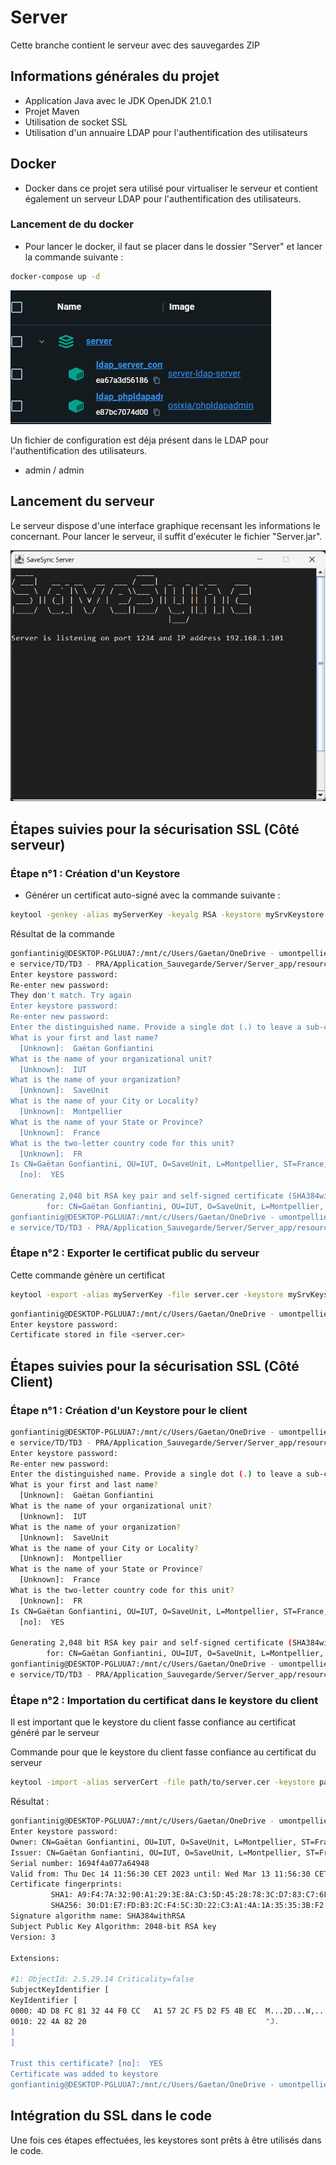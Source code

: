 # Server

Cette branche contient le serveur avec des sauvegardes ZIP

## Informations générales du projet

- Application Java avec le JDK OpenJDK 21.0.1
- Projet Maven
- Utilisation de socket SSL
- Utilisation d'un annuaire LDAP pour l'authentification des utilisateurs

## Docker

- Docker dans ce projet sera utilisé pour virtualiser le serveur et contient
également un serveur LDAP pour l'authentification des utilisateurs.

### Lancement de du docker 

- Pour lancer le docker, il faut se placer dans le dossier "Server" et lancer la commande suivante :

```bash
docker-compose up -d
```

![dockerlancement.png](src%2Fmain%2Fresources%2Fimg%2Fdockerlancement.png)

Un fichier de configuration est déja présent dans le LDAP pour l'authentification des utilisateurs.

- admin / admin

## Lancement du serveur

Le serveur dispose d'une interface graphique recensant les informations le concernant.
Pour lancer le serveur, il suffit d'exécuter le fichier "Server.jar".

![SaveSyncServerGUI.png](src/main/resources/img/SaveSyncServerGUI.png)

## Étapes suivies pour la sécurisation SSL (Côté serveur)

### Étape n°1 : Création d'un Keystore

- Générer un certificat auto-signé avec la commande suivante :

```bash
keytool -genkey -alias myServerKey -keyalg RSA -keystore mySrvKeystore.jks -keysize 2048
```

Résultat de la commande

```bash
gonfiantinig@DESKTOP-PGLUUA7:/mnt/c/Users/Gaetan/OneDrive - umontpellier.fr/Cours IUT 3ème année/Semestre 5/Contuinité d
e service/TD/TD3 - PRA/Application_Sauvegarde/Server/Server_app/resources/SSL/Serveur$ keytool -genkey -alias myServerKey -keyalg RSA -keystore mySrvKeystore.jks -keysize 2048
Enter keystore password:
Re-enter new password:
They don't match. Try again
Enter keystore password:
Re-enter new password:
Enter the distinguished name. Provide a single dot (.) to leave a sub-component empty or press ENTER to use the default value in braces.
What is your first and last name?
  [Unknown]:  Gaëtan Gonfiantini
What is the name of your organizational unit?
  [Unknown]:  IUT
What is the name of your organization?
  [Unknown]:  SaveUnit
What is the name of your City or Locality?
  [Unknown]:  Montpellier
What is the name of your State or Province?
  [Unknown]:  France
What is the two-letter country code for this unit?
  [Unknown]:  FR
Is CN=Gaëtan Gonfiantini, OU=IUT, O=SaveUnit, L=Montpellier, ST=France, C=FR correct?
  [no]:  YES

Generating 2,048 bit RSA key pair and self-signed certificate (SHA384withRSA) with a validity of 90 days
        for: CN=Gaëtan Gonfiantini, OU=IUT, O=SaveUnit, L=Montpellier, ST=France, C=FR
gonfiantinig@DESKTOP-PGLUUA7:/mnt/c/Users/Gaetan/OneDrive - umontpellier.fr/Cours IUT 3ème année/Semestre 5/Contuinité d
e service/TD/TD3 - PRA/Application_Sauvegarde/Server/Server_app/resources/SSL/Serveur$
```

### Étape n°2 : Exporter le certificat public du serveur

Cette commande génère un certificat

```bash
keytool -export -alias myServerKey -file server.cer -keystore mySrvKeystore.jks
```

```bash
gonfiantinig@DESKTOP-PGLUUA7:/mnt/c/Users/Gaetan/OneDrive - umontpellier.fr/Cours IUT 3ème année/Semestre 5/Contuinité de service/TD/TD3 - PRA/Application_Sauvegarde/Server/Server_app/resources/SSL/Serveur$ keytool -export -alias myServerKey -file server.cer -keystore mySrvKeystore.jks
Enter keystore password:
Certificate stored in file <server.cer>
```

## Étapes suivies pour la sécurisation SSL (Côté Client)


### Étape n°1 : Création d'un Keystore pour le client 

```bash
gonfiantinig@DESKTOP-PGLUUA7:/mnt/c/Users/Gaetan/OneDrive - umontpellier.fr/Cours IUT 3ème année/Semestre 5/Contuinité d
e service/TD/TD3 - PRA/Application_Sauvegarde/Server/Server_app/resources/SSL/Client$ keytool -genkey -alias clientKey -keyalg RSA -keystore myClientKeystore.jks -keysize 2048
Enter keystore password:
Re-enter new password:
Enter the distinguished name. Provide a single dot (.) to leave a sub-component empty or press ENTER to use the default value in braces.
What is your first and last name?
  [Unknown]:  Gaëtan Gonfiantini
What is the name of your organizational unit?
  [Unknown]:  IUT
What is the name of your organization?
  [Unknown]:  SaveUnit
What is the name of your City or Locality?
  [Unknown]:  Montpellier
What is the name of your State or Province?
  [Unknown]:  France
What is the two-letter country code for this unit?
  [Unknown]:  FR
Is CN=Gaëtan Gonfiantini, OU=IUT, O=SaveUnit, L=Montpellier, ST=France, C=FR correct?
  [no]:  YES

Generating 2,048 bit RSA key pair and self-signed certificate (SHA384withRSA) with a validity of 90 days
        for: CN=Gaëtan Gonfiantini, OU=IUT, O=SaveUnit, L=Montpellier, ST=France, C=FR
gonfiantinig@DESKTOP-PGLUUA7:/mnt/c/Users/Gaetan/OneDrive - umontpellier.fr/Cours IUT 3ème année/Semestre 5/Contuinité d
e service/TD/TD3 - PRA/Application_Sauvegarde/Server/Server_app/resources/SSL/Client$
```



### Étape n°2 : Importation du certificat dans le keystore du client

Il est important que le keystore du client fasse confiance au certificat généré par le serveur

Commande pour que le keystore du client fasse confiance au certificat du serveur
```bash
keytool -import -alias serverCert -file path/to/server.cer -keystore path/to/clientKeystore.jks
```
Résultat :

```bash
gonfiantinig@DESKTOP-PGLUUA7:/mnt/c/Users/Gaetan/OneDrive - umontpellier.fr/Cours IUT 3ème année/Semestre 5/Contuinité de service/TD/TD3 - PRA/Application_Sauvegarde/Server/Server_app/resources/SSL/Client$ keytool -import -alias serverCert -file server.cer -keystore myClientKeystore.jks
Enter keystore password:
Owner: CN=Gaëtan Gonfiantini, OU=IUT, O=SaveUnit, L=Montpellier, ST=France, C=FR
Issuer: CN=Gaëtan Gonfiantini, OU=IUT, O=SaveUnit, L=Montpellier, ST=France, C=FR
Serial number: 1694f4a077a64948
Valid from: Thu Dec 14 11:56:30 CET 2023 until: Wed Mar 13 11:56:30 CET 2024
Certificate fingerprints:
         SHA1: A9:F4:7A:32:90:A1:29:3E:8A:C3:5D:45:28:78:3C:D7:83:C7:6F:BE
         SHA256: 30:D1:E7:FD:B3:2C:F4:5C:3D:22:C3:A1:4A:1A:35:35:3B:F2:2C:53:00:18:D4:7A:04:B7:8B:F7:41:23:3E:4E
Signature algorithm name: SHA384withRSA
Subject Public Key Algorithm: 2048-bit RSA key
Version: 3

Extensions:

#1: ObjectId: 2.5.29.14 Criticality=false
SubjectKeyIdentifier [
KeyIdentifier [
0000: 4D D8 FC 81 32 44 F0 CC   A1 57 2C F5 D2 F5 4B EC  M...2D...W,...K.
0010: 22 4A 82 20                                        "J.
]
]

Trust this certificate? [no]:  YES
Certificate was added to keystore
gonfiantinig@DESKTOP-PGLUUA7:/mnt/c/Users/Gaetan/OneDrive - umontpellier.fr/Cours IUT 3ème année/Semestre 5/Contuinité de service/TD/TD3 - PRA/Application_Sauvegarde/Server/Server_app/resources/SSL/Client$
```

## Intégration du SSL dans le code

Une fois ces étapes effectuées, les keystores sont prêts à être utilisés dans le code.


